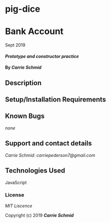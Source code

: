 # pig-dice

# Bank Account

Sept 2019




#### _Prototype and constructor practice_

#### By _**Carrie Schmid**_

## Description


## Setup/Installation Requirements







## Known Bugs

_none_



## Support and contact details


_Carrie Schmid: carriepederson7@gmail.com_

## Technologies Used

JavaScript

### License

*MIT Liscence*

Copyright (c) 2019 **_Carrie Schmid_**



